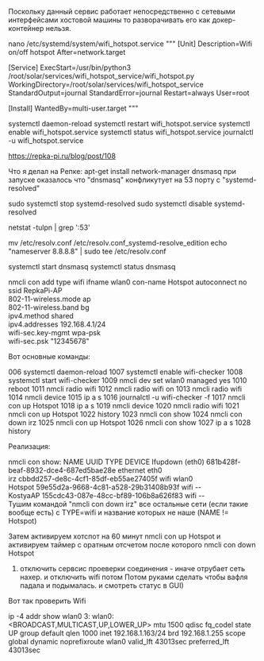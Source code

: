 
Поскольку данный сервис работает непосредственно с сетевыми интерфейсами хостовой машины то разворачивать его как докер-контейнер нельзя.


nano /etc/systemd/system/wifi_hotspot.service
"""
[Unit]
Description=Wifi on/off hotspot
After=network.target

[Service]
ExecStart=/usr/bin/python3 /root/solar/services/wifi_hotspot_service/wifi_hotspot.py
WorkingDirectory=/root/solar/services/wifi_hotspot_service      
StandardOutput=journal
StandardError=journal
Restart=always
User=root

[Install]
WantedBy=multi-user.target
"""

systemctl daemon-reload
systemctl restart wifi_hotspot.service 
systemctl enable wifi_hotspot.service 
systemctl status wifi_hotspot.service
journalctl -u wifi_hotspot.service 
 


https://repka-pi.ru/blog/post/108

Что я делал на Репке:
apt-get install network-manager dnsmasq
при запуске оказалось что "dnsmasq" конфликутует на 53 порту с "systemd-resolved"

sudo systemctl stop systemd-resolved
sudo systemctl disable systemd-resolved


netstat -tulpn | grep ':53'


mv /etc/resolv.conf /etc/resolv.conf_systemd-resolve_edition
echo "nameserver 8.8.8.8" | sudo tee /etc/resolv.conf

systemctl start dnsmasq
systemctl status dnsmasq


nmcli con add type wifi ifname wlan0 con-name Hotspot autoconnect no \
    ssid RepkaPi-AP \
    802-11-wireless.mode ap \
    802-11-wireless.band bg \
    ipv4.method shared \
    ipv4.addresses 192.168.4.1/24 \
    wifi-sec.key-mgmt wpa-psk \
    wifi-sec.psk "12345678"


Вот основные команды:

006  systemctl daemon-reload
 1007  systemctl enable wifi-checker
 1008  systemctl start wifi-checker
 1009  nmcli dev set wlan0 managed yes
 1010  reboot
 1011  nmcli radio wifi
 1012  nmcli radio wifi on
 1013  nmcli radio wifi
 1014  nmcli device
 1015  ip a s
 1016  journalctl -u wifi-checker -f
 1017  nmcli con up Hotspot
 1018  ip a s
 1019  nmcli device
 1020  nmcli radio wifi
 1021  nmcli con up Hotspot
 1022  history
 1023  nmcli con show
 1024  nmcli con down irz
 1025  nmcli con up Hotspot
 1026  nmcli con show
 1027  ip a s
 1028  history





Реализация:

nmcli con show:
NAME             UUID                                  TYPE      DEVICE 
Ifupdown (eth0)  681b428f-beaf-8932-dce4-687ed5bae28e  ethernet  eth0   
irz              cbbdd257-de8c-4cf1-85df-eb55ae27405f  wifi      wlan0  
Hotspot          59e55d2a-9668-4c81-a528-29b31408b93f  wifi      --     
KostyaAP         155cdc43-087e-48cc-bf89-106b8a626f83  wifi      --   
Тушим командой "nmcli con down irz" все остальные сети (если такие вообще есть) с TYPE=wifi и название которых не наше (NAME != Hotspot)

Затем активируем хотспот на 60 минут  nmcli con up Hotspot и активируем таймер с оратным отсчетом после которого  nmcli con down Hotspot





1) отключить сервсис проеверки соединения - иначе отрубает сеть нахер. и отключить wifi потом
Потом руками сделать чтобы вафля падала и подымалась. и смотреть статус в GUI)


Вот так проверить Wifi


ip -4 addr show wlan0
3: wlan0: <BROADCAST,MULTICAST,UP,LOWER_UP> mtu 1500 qdisc fq_codel state UP group default qlen 1000
    inet 192.168.1.163/24 brd 192.168.1.255 scope global dynamic noprefixroute wlan0
       valid_lft 43013sec preferred_lft 43013sec













